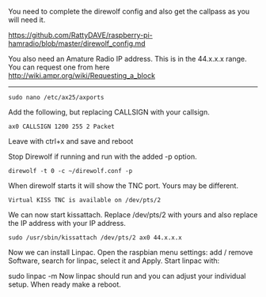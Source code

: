 You need to complete the direwolf config and also get the callpass as you will need it.

https://github.com/RattyDAVE/raspberry-pi-hamradio/blob/master/direwolf_config.md

You also need an Amature Radio IP address. This is in the 44.x.x.x range.
You can request one from here http://wiki.ampr.org/wiki/Requesting_a_block

----

```
sudo nano /etc/ax25/axports
```

Add the following, but replacing CALLSIGN with your callsign.

```
ax0 CALLSIGN 1200 255 2 Packet
```

Leave with ctrl+x and save and reboot

Stop Direwolf if running and run with the added -p option.

```
direwolf -t 0 -c ~/direwolf.conf -p
```

When direwolf starts it will show the TNC port. Yours may be different.

```
Virtual KISS TNC is available on /dev/pts/2
```


We can now start kissattach. Replace /dev/pts/2 with yours and also replace the IP address with your IP address.

```
sudo /usr/sbin/kissattach /dev/pts/2 ax0 44.x.x.x
```


Now we can install Linpac. Open the raspbian menu settings: add / remove Software, search for linpac, select it and Apply. Start linpac with:

sudo linpac -m
Now linpac should run and you can adjust your individual setup. When ready make a reboot.
